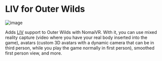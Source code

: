 # LIV for Outer Wilds

![image](https://user-images.githubusercontent.com/3955124/164702625-6eea1f07-e072-43e3-be0a-6c92264db681.png)

Adds [LIV](https://store.steampowered.com/app/755540/LIV/) support to Outer Wilds with NomaiVR. With it, you can use mixed reality capture (video where you have your real body inserted into the game), avatars (custom 3D avatars with a dynamic camera that can be in third person, while you play the game normally in first person), smoothed first person view, and more.
